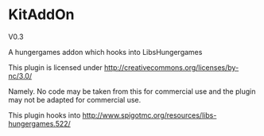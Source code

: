 KitAddOn
===========
V0.3

A hungergames addon which hooks into LibsHungergames


This plugin is licensed under
http://creativecommons.org/licenses/by-nc/3.0/
 
Namely. No code may be taken from this for commercial use and the plugin
may not be adapted for commercial use.

This plugin hooks into http://www.spigotmc.org/resources/libs-hungergames.522/
